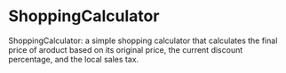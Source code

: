 # ShoppingCalculator
ShoppingCalculator: a simple shopping calculator that calculates the final price of aroduct based on its original price, the current discount percentage, and the local sales tax.

